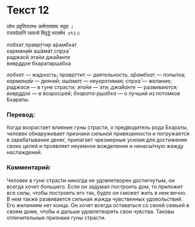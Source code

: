 # Текст 12

लोभः प्रवृत्तिरारम्भः कर्मणामशमः स्पृहा ।  
रजस्येतानि जायन्ते विवृद्धे भरतर्षभ ॥१२॥

лобхат̣ правр̣ттир а̄рамбхат̣  
карман̣а̄м аш́амат̣ спр̣ха̄  
раджасй эта̄ни джа̄йанте  
вивр̣ддхе бхаратаршабха

_лобхат̣_ — жадность; _правр̣ттит̣_ — деятельность; _а̄рамбхат̣_ — попытка; _карман̣а̄м_ — деяний; _аш́амат̣_ — неукротимая; _спр̣ха̄_ — желание; _раджаси_ — в гуне страсти; _эта̄ни_ — эти; _джа̄йанте_ — развиваются; _вивр̣ддхе_ — в возросшей; _бхарата-р̣шабха_ — о лучший из потомков Бхараты.

### Перевод:

Когда возрастает влияние гуны страсти, о предводитель рода Бхараты, человек обнаруживает признаки сильной привязанности и погружается в зарабатывание денег, прилагает чрезмерные усилия для достижения своих целей и проявляет неуемное вожделение и ненасытную жажду наслаждений.

### Комментарий:

Человек в _гуне_ страсти никогда не удовлетворен достигнутым, он всегда хочет большего. Если он задумал построить дом, то приложит все силы, чтобы построить его так, будто он сможет жить в нем вечно. В нем также развивается сильная жажда чувственных удовольствий. Его желаниям нет конца. Он хочет всегда оставаться со своей семьей в своем доме, чтобы и дальше удовлетворять свои чувства. Таковы отличительные признаки _гуны_ страсти.